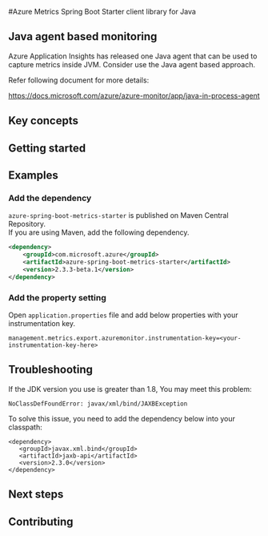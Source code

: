 #Azure Metrics Spring Boot Starter client library for Java

## Java agent based monitoring

Azure Application Insights has released one Java agent that can be used to capture metrics inside JVM. Consider use the Java agent based approach. 

Refer following document for more details:

https://docs.microsoft.com/azure/azure-monitor/app/java-in-process-agent


## Key concepts

## Getting started

## Examples
### Add the dependency

`azure-spring-boot-metrics-starter` is published on Maven Central Repository.  
If you are using Maven, add the following dependency.  

[//]: # ({x-version-update-start;com.azure:azure-spring-boot-metrics-starter;current})
```xml
<dependency>
    <groupId>com.microsoft.azure</groupId>
    <artifactId>azure-spring-boot-metrics-starter</artifactId>
    <version>2.3.3-beta.1</version>
</dependency>
```
[//]: # ({x-version-update-end})

### Add the property setting

Open `application.properties` file and add below properties with your instrumentation key.

```
management.metrics.export.azuremonitor.instrumentation-key=<your-instrumentation-key-here>
```

## Troubleshooting
If the JDK version you use is greater than 1.8, You may meet this problem: 
```
NoClassDefFoundError: javax/xml/bind/JAXBException
```

To solve this issue, you need to add the dependency below into your classpath:
```
<dependency>
   <groupId>javax.xml.bind</groupId>
   <artifactId>jaxb-api</artifactId>
   <version>2.3.0</version>
</dependency>
```

## Next steps
## Contributing
